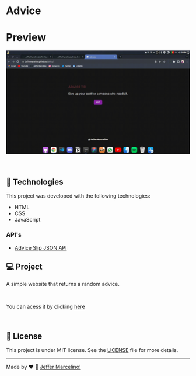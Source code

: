 # Advice

# Preview
<p>
  <img alt="Preview" src=".github/preview.gif">  
</p>
<br>

## 🚀 Technologies

This project was developed with the following technologies:
- HTML
- CSS
- JavaScript

### API's
- [Advice Slip JSON API](https://api.adviceslip.com/)


## 💻 Project

A simple website that returns a random advice.


<br>

You can acess it by clicking [here](https://jeffermarcelino.github.io/advice/)

<br>


## 📝 License

This project is under MIT license. See the [LICENSE](./LICENSE) file for more details.

---

Made by ♥ :wave: [Jeffer Marcelino!](https://github.com/JefferMarcelino/)
